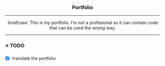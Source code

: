 <h3 align="center">
    Portfolio
</h3>

---

<p align="center">
    :briefcase: This is my portfolio. I'm not a profesional so it can contain code that can be used the wrong way.
</p>

---

### :star: TODO
- [x] translate the portfolio
